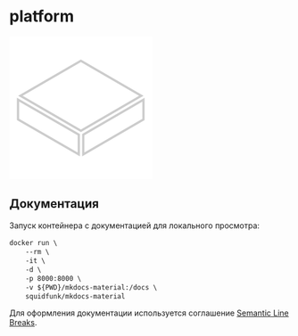 # platform

![platform](platform-hack/asset/platform-icon-256.png)

## Документация

Запуск контейнера с документацией для локального просмотра:

```shell
docker run \
    --rm \
    -it \
    -d \
    -p 8000:8000 \
    -v ${PWD}/mkdocs-material:/docs \
    squidfunk/mkdocs-material
```

Для оформления документации используется
соглашение [Semantic Line Breaks](https://sembr.org/).

